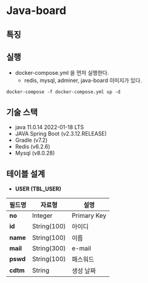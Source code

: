 # Java-board

## 특징

## 실행

- docker-compose.yml 을 먼저 실행한다.
  - redis, mysql, adminer, java-board 이미지가 있다. 
```shell
docker-compose -f docker-compose.yml up -d
```

## 기술 스택
- java 11.0.14 2022-01-18 LTS
- JAVA Spring Boot (v2.3.12.RELEASE)
- Gradle (v7.2)
- Redis (v6.2.6)
- Mysql (v8.0.28)

## 테이블 설계
* **USER (TBL_USER)**

| 필드명      | 자료형         | 설명          |
|----------|-------------|-------------|
| **no**   | Integer     | Primary Key |
| **id**   | String(100) | 아이디         |
| **name** | String(100) | 이름          |
| **mail** | String(300) | e-mail      |
| **pswd** | String(100) | 패스워드        |
| **cdtm** | String      | 생성 날짜       |
